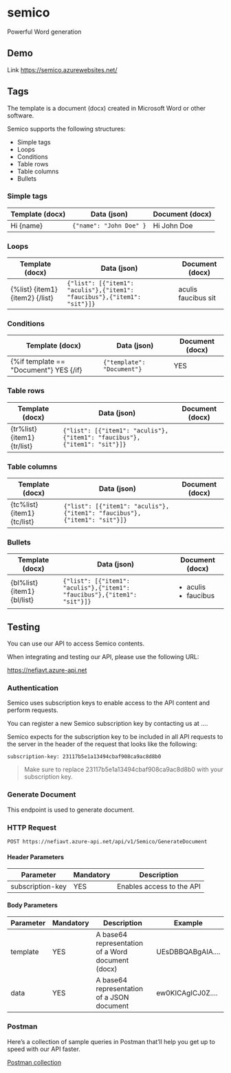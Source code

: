 # semico
Powerful Word generation

## Demo 
Link https://semico.azurewebsites.net/

## Tags
The template is a document (docx) created in Microsoft Word or other software.

Semico supports the following  structures:
* Simple tags
* Loops
* Conditions
* Table rows
* Table columns
* Bullets

### Simple tags

|Template (docx)|Data (json)|Document (docx)|
|---------------|-----------|---------------|
|Hi {name}| ```{"name": "John Doe" }```|Hi John Doe|

### Loops

|Template (docx)|Data (json)|Document (docx)|
|---------------|-----------|---------------|
|{%list} {item1} {item2} {/list}| ```{"list": [{"item1": "aculis"},{"item1": "faucibus"},{"item1": "sit"}]}```| aculis faucibus sit|

### Conditions

|Template (docx)|Data (json)|Document (docx)|
|---------------|-----------|---------------|
|{%if template == "Document"} YES {/if}| ```{"template": "Document"}```| YES|


### Table rows

|Template (docx)|Data (json)|Document (docx)|
|---------------|-----------|---------------|
|{tr%list} {item1} {tr/list}| ```{"list": [{"item1": "aculis"},{"item1": "faucibus"},{"item1": "sit"}]}```|  |


### Table columns

|Template (docx)|Data (json)|Document (docx)|
|---------------|-----------|---------------|
|{tc%list} {item1} {tc/list}| ```{"list": [{"item1": "aculis"},{"item1": "faucibus"},{"item1": "sit"}]}```|  |

### Bullets

|Template (docx)|Data (json)|Document (docx)|
|---------------|-----------|---------------|
|{bl%list} {item1} {bl/list}| ```{"list": [{"item1": "aculis"},{"item1": "faucibus"},{"item1": "sit"}]}```| <ul> <li>aculis </li>  <li>faucibus </li> </ul>|



## Testing
You can use our API to access Semico contents.

When integrating and testing our API, please use the following URL:

https://nefiavt.azure-api.net

### Authentication

Semico uses subscription keys to enable access to the API content and perform requests.

You can register a new Semico subscription key by contacting us at ....

Semico expects for the subscription key to be included in all API requests to the server in the header of the request that looks like the following:

`subscription-key: 23117b5e1a13494cbaf908ca9ac8d8b0`

> Make sure to replace 23117b5e1a13494cbaf908ca9ac8d8b0 with your subscription key.

### Generate Document

This endpoint is used to generate document.

### HTTP Request

`POST https://nefiavt.azure-api.net/api/v1/Semico/GenerateDocument`

#### Header Parameters

| Parameter | Mandatory | Description |
|-----------|-----------|-------------|
|subscription-key|YES|	Enables access to the API|

#### Body Parameters

| Parameter | Mandatory | Description | Example|
|-----------|-----------|-------------|--------|
|template|YES|	A base64 representation of a Word document (docx)|UEsDBBQABgAIA....|
|data|YES|	A base64 representation of a JSON document|ew0KICAgICJ0Z....|

### Postman

Here’s a collection of sample queries in Postman that’ll help you get up to speed with our API faster.

[Postman collection](https://semico.azurewebsites.net/postman/Semico.postman_collection.json) 